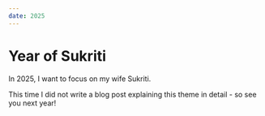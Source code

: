 ```yaml
---
date: 2025
---
```


# Year of Sukriti

In 2025, I want to focus on my wife Sukriti.

This time I did not write a blog post explaining this theme in detail - so see you next year!
